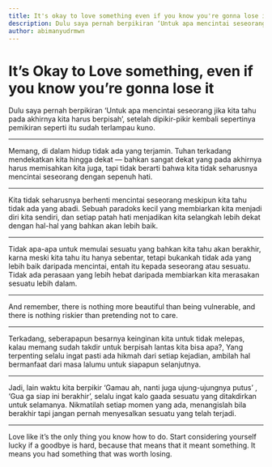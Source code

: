 ```yaml
---
title: It's okay to love something even if you know you're gonna lose it
description: Dulu saya pernah berpikiran ‘Untuk apa mencintai seseorang jika kita tahu pada akhirnya kita harus berpisah’
author: abimanyudrmwn
---
```


# It’s Okay to Love something, even if you know you’re gonna lose it

Dulu saya pernah berpikiran ‘Untuk apa mencintai seseorang jika kita tahu pada akhirnya kita harus berpisah’, setelah dipikir-pikir kembali sepertinya pemikiran seperti itu sudah terlampau kuno.

---

Memang, di dalam hidup tidak ada yang terjamin. Tuhan terkadang mendekatkan kita hingga dekat — bahkan sangat dekat yang pada akhirnya harus memisahkan kita juga,
tapi tidak berarti bahwa kita tidak seharusnya mencintai seseorang dengan sepenuh hati.

---

Kita tidak seharusnya berhenti mencintai seseorang meskipun kita tahu tidak ada yang abadi. Sebuah paradoks kecil yang membiarkan kita menjadi diri kita sendiri, dan setiap patah hati menjadikan kita selangkah lebih dekat dengan hal-hal yang bahkan akan lebih baik.

---

Tidak apa-apa untuk memulai sesuatu yang bahkan kita tahu akan berakhir, karna meski kita tahu itu hanya sebentar, tetapi bukankah tidak ada yang lebih baik daripada mencintai, entah itu kepada seseorang atau sesuatu. Tidak ada perasaan yang lebih hebat daripada membiarkan kita merasakan sesuatu lebih dalam.

---

And remember, there is nothing more beautiful than being vulnerable, and there is nothing riskier than pretending not to care.

---

Terkadang, seberapapun besarnya keinginan kita untuk tidak melepas, kalau memang sudah takdir untuk berpisah lantas kita bisa apa?, Yang terpenting selalu ingat pasti ada hikmah dari setiap kejadian, ambilah hal bermanfaat dari masa lalumu untuk siapapun selanjutnya.

---

Jadi, lain waktu kita berpikir ‘Gamau ah, nanti juga ujung-ujungnya putus’ , ‘Gua ga siap ini berakhir’, selalu ingat kalo gaada sesuatu yang ditakdirkan untuk selamanya. Nikmatilah setiap momen yang ada, menangislah bila berakhir tapi jangan pernah menyesalkan sesuatu yang telah terjadi.

---
Love like it’s the only thing you know how to do. Start considering yourself lucky if a goodbye is hard, because that means that it meant something. It means you had something that was worth losing.



